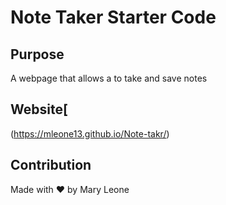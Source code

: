 # Note Taker Starter Code

## Purpose

A webpage that allows a to take and save notes

## Website[
(https://mleone13.github.io/Note-takr/)

## Contribution

Made with ❤️ by Mary Leone
